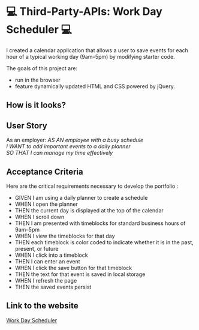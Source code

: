 # :computer: Third-Party-APIs: Work Day Scheduler :computer:

I created a calendar application that allows a user to save events for each hour of a typical working day (9am–5pm) by modifying starter code. 

The goals of this project are:
* run in the browser 
* feature dynamically updated HTML and CSS powered by jQuery.
  
## How is it looks?


## User Story

As an employer:
_AS AN employee with a busy schedule
<br>I WANT to add important events to a daily planner
<br>SO THAT I can manage my time effectively_

## Acceptance Criteria

Here are the critical requirements necessary to develop the portfolio :

* GIVEN I am using a daily planner to create a schedule
* WHEN I open the planner
* THEN the current day is displayed at the top of the calendar
* WHEN I scroll down
* THEN I am presented with timeblocks for standard business hours of 9am&ndash;5pm
* WHEN I view the timeblocks for that day
* THEN each timeblock is color coded to indicate whether it is in the past, present, or future
* WHEN I click into a timeblock
* THEN I can enter an event
* WHEN I click the save button for that timeblock
* THEN the text for that event is saved in local storage
* WHEN I refresh the page
* THEN the saved events persist

## Link to the website
[Work Day Scheduler]()


  

